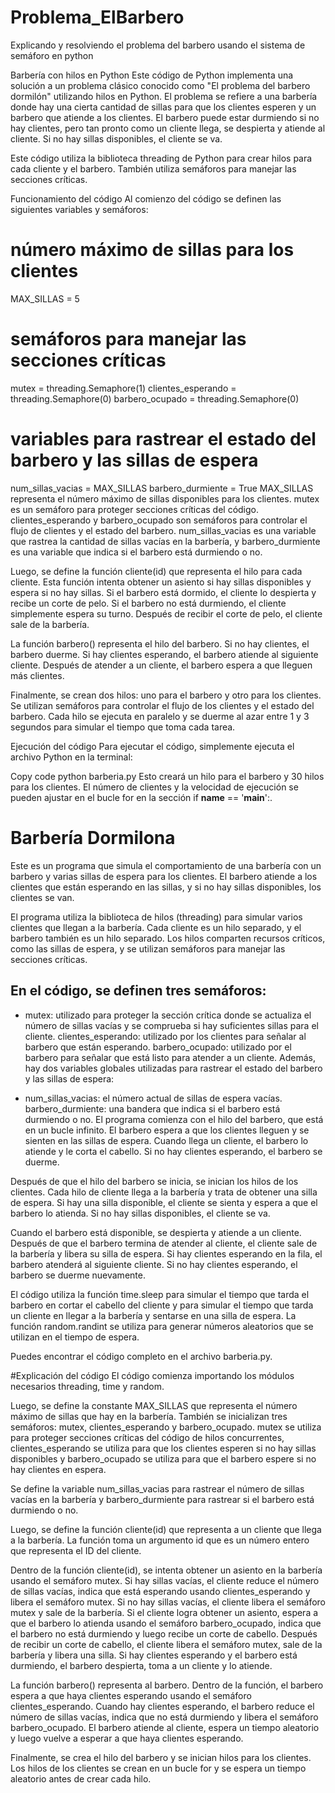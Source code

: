 # Problema_ElBarbero
Explicando y resolviendo el problema del barbero usando el sistema de semáforo en python

Barbería con hilos en Python
Este código de Python implementa una solución a un problema clásico conocido como "El problema del barbero dormilón" utilizando hilos en Python. El problema se refiere a una barbería donde hay una cierta cantidad de sillas para que los clientes esperen y un barbero que atiende a los clientes. El barbero puede estar durmiendo si no hay clientes, pero tan pronto como un cliente llega, se despierta y atiende al cliente. Si no hay sillas disponibles, el cliente se va.

Este código utiliza la biblioteca threading de Python para crear hilos para cada cliente y el barbero. También utiliza semáforos para manejar las secciones críticas.

Funcionamiento del código
Al comienzo del código se definen las siguientes variables y semáforos:

# número máximo de sillas para los clientes
MAX_SILLAS = 5

# semáforos para manejar las secciones críticas
mutex = threading.Semaphore(1)
clientes_esperando = threading.Semaphore(0)
barbero_ocupado = threading.Semaphore(0)

# variables para rastrear el estado del barbero y las sillas de espera
num_sillas_vacias = MAX_SILLAS
barbero_durmiente = True
MAX_SILLAS representa el número máximo de sillas disponibles para los clientes. mutex es un semáforo para proteger secciones críticas del código. clientes_esperando y barbero_ocupado son semáforos para controlar el flujo de clientes y el estado del barbero. num_sillas_vacias es una variable que rastrea la cantidad de sillas vacías en la barbería, y barbero_durmiente es una variable que indica si el barbero está durmiendo o no.

Luego, se define la función cliente(id) que representa el hilo para cada cliente. Esta función intenta obtener un asiento si hay sillas disponibles y espera si no hay sillas. Si el barbero está dormido, el cliente lo despierta y recibe un corte de pelo. Si el barbero no está durmiendo, el cliente simplemente espera su turno. Después de recibir el corte de pelo, el cliente sale de la barbería.

La función barbero() representa el hilo del barbero. Si no hay clientes, el barbero duerme. Si hay clientes esperando, el barbero atiende al siguiente cliente. Después de atender a un cliente, el barbero espera a que lleguen más clientes.

Finalmente, se crean dos hilos: uno para el barbero y otro para los clientes. Se utilizan semáforos para controlar el flujo de los clientes y el estado del barbero. Cada hilo se ejecuta en paralelo y se duerme al azar entre 1 y 3 segundos para simular el tiempo que toma cada tarea.

Ejecución del código
Para ejecutar el código, simplemente ejecuta el archivo Python en la terminal:

Copy code
python barberia.py
Esto creará un hilo para el barbero y 30 hilos para los clientes. El número de clientes y la velocidad de ejecución se pueden ajustar en el bucle for en la sección if __name__ == '__main__':.

# Barbería Dormilona
Este es un programa que simula el comportamiento de una barbería con un barbero y varias sillas de espera para los clientes. El barbero atiende a los clientes que están esperando en las sillas, y si no hay sillas disponibles, los clientes se van.

El programa utiliza la biblioteca de hilos (threading) para simular varios clientes que llegan a la barbería. Cada cliente es un hilo separado, y el barbero también es un hilo separado. Los hilos comparten recursos críticos, como las sillas de espera, y se utilizan semáforos para manejar las secciones críticas.

## En el código, se definen tres semáforos:

- mutex: utilizado para proteger la sección crítica donde se actualiza el número de sillas vacías y se comprueba si hay suficientes sillas para el cliente.
clientes_esperando: utilizado por los clientes para señalar al barbero que están esperando.
barbero_ocupado: utilizado por el barbero para señalar que está listo para atender a un cliente.
Además, hay dos variables globales utilizadas para rastrear el estado del barbero y las sillas de espera:

- num_sillas_vacias: el número actual de sillas de espera vacías.
barbero_durmiente: una bandera que indica si el barbero está durmiendo o no.
El programa comienza con el hilo del barbero, que está en un bucle infinito. El barbero espera a que los clientes lleguen y se sienten en las sillas de espera. Cuando llega un cliente, el barbero lo atiende y le corta el cabello. Si no hay clientes esperando, el barbero se duerme.

Después de que el hilo del barbero se inicia, se inician los hilos de los clientes. Cada hilo de cliente llega a la barbería y trata de obtener una silla de espera. Si hay una silla disponible, el cliente se sienta y espera a que el barbero lo atienda. Si no hay sillas disponibles, el cliente se va.

Cuando el barbero está disponible, se despierta y atiende a un cliente. Después de que el barbero termina de atender al cliente, el cliente sale de la barbería y libera su silla de espera. Si hay clientes esperando en la fila, el barbero atenderá al siguiente cliente. Si no hay clientes esperando, el barbero se duerme nuevamente.

El código utiliza la función time.sleep para simular el tiempo que tarda el barbero en cortar el cabello del cliente y para simular el tiempo que tarda un cliente en llegar a la barbería y sentarse en una silla de espera. La función random.randint se utiliza para generar números aleatorios que se utilizan en el tiempo de espera.

Puedes encontrar el código completo en el archivo barberia.py.















#Explicación del código
El código comienza importando los módulos necesarios threading, time y random.

Luego, se define la constante MAX_SILLAS que representa el número máximo de sillas que hay en la barbería. También se inicializan tres semáforos: mutex, clientes_esperando y barbero_ocupado. mutex se utiliza para proteger secciones críticas del código de hilos concurrentes, clientes_esperando se utiliza para que los clientes esperen si no hay sillas disponibles y barbero_ocupado se utiliza para que el barbero espere si no hay clientes en espera.

Se define la variable num_sillas_vacias para rastrear el número de sillas vacías en la barbería y barbero_durmiente para rastrear si el barbero está durmiendo o no.

Luego, se define la función cliente(id) que representa a un cliente que llega a la barbería. La función toma un argumento id que es un número entero que representa el ID del cliente.

Dentro de la función cliente(id), se intenta obtener un asiento en la barbería usando el semáforo mutex. Si hay sillas vacías, el cliente reduce el número de sillas vacías, indica que está esperando usando clientes_esperando y libera el semáforo mutex. Si no hay sillas vacías, el cliente libera el semáforo mutex y sale de la barbería. Si el cliente logra obtener un asiento, espera a que el barbero lo atienda usando el semáforo barbero_ocupado, indica que el barbero no está durmiendo y luego recibe un corte de cabello. Después de recibir un corte de cabello, el cliente libera el semáforo mutex, sale de la barbería y libera una silla. Si hay clientes esperando y el barbero está durmiendo, el barbero despierta, toma a un cliente y lo atiende.

La función barbero() representa al barbero. Dentro de la función, el barbero espera a que haya clientes esperando usando el semáforo clientes_esperando. Cuando hay clientes esperando, el barbero reduce el número de sillas vacías, indica que no está durmiendo y libera el semáforo barbero_ocupado. El barbero atiende al cliente, espera un tiempo aleatorio y luego vuelve a esperar a que haya clientes esperando.

Finalmente, se crea el hilo del barbero y se inician hilos para los clientes. Los hilos de los clientes se crean en un bucle for y se espera un tiempo aleatorio antes de crear cada hilo.
